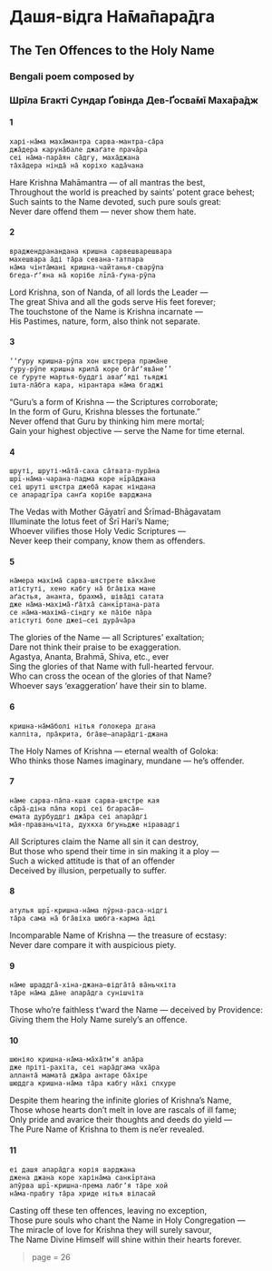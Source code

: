 # Дашя-відга На̄ма̄пара̄дга

## The Ten Offences to the Holy Name

### Bengali poem composed by

### Шрīла Бгакті Сундар Ґовінда Дев-Ґосва̄мī Маха̄ра̄дж

#### 1

    харі-на̄ма маха̄мантра сарва-мантра-са̄ра
    джа̄дера каруна̄бале джаґате прача̄ра
    сеі на̄ма-пара̄ян са̄дгу, маха̄джана
    та̄ха̄дера нінда̄ на̄ коріхо када̄чана

Hare Krishna Mahāmantra — of all mantras the best,\
Throughout the world is preached by saints’ potent grace behest;\
Such saints to the Name devoted, such pure souls great:\
Never dare offend them — never show them hate.

#### 2

    враджендранандана кришна сарвешварешвара
    махешвара а̄ді та̄ра севана-татпара
    на̄ма чінта̄мані кришна-чайтанья-сварӯпа
    бгеда-ґʼяна на̄ корібе лīла̄-ґуна-рӯпа

Lord Krishna, son of Nanda, of all lords the Leader —\
The great Shiva and all the gods serve His feet forever;\
The touchstone of the Name is Krishna incarnate —\
His Pastimes, nature, form, also think not separate.

#### 3

    ‘‘ґуру кришна-рӯпа хон шястрера прама̄не
    ґуру-рӯпе кришна крипа̄ коре бга̄ґʼява̄не’’
    се ґуруте мартья-буддгі аваґʼяді тьяджі
    ішта-ла̄бга кара, нірантара на̄ма бгаджі

“Guru’s a form of Krishna — the Scriptures corroborate;\
In the form of Guru, Krishna blesses the fortunate.”\
Never offend that Guru by thinking him mere mortal;\
Gain your highest objective — serve the Name for time eternal.

#### 4

    шруті, шруті-ма̄та̄-саха са̄твата-пура̄на
    шрī-на̄ма-чарана-падма коре нīра̄джана
    сеі шруті шястра джеба̄ карає ніндана
    се апарадгīра санґа корібе варджана

The Vedas with Mother Gāyatrī and Śrīmad-Bhāgavatam\
Illuminate the lotus feet of Śrī Hari’s Name;\
Whoever vilifies those Holy Vedic Scriptures —\
Never keep their company, know them as offenders.

#### 5

    на̄мера махіма̄ сарва-шястрете ва̄кха̄не
    атістуті, хено кабгу на̄ бга̄віха мане
    аґастья, ананта, брахма̄, шіва̄ді сатата
    дже на̄ма-махіма̄-ґа̄тха̄ санкīртана-рата
    се на̄ма-махіма̄-сіндгу ке па̄ібе па̄ра
    атістуті боле джеі—сеі дура̄ча̄ра

The glories of the Name — all Scriptures’ exaltation;\
Dare not think their praise to be exaggeration.\
Agastya, Ananta, Brahmā, Shiva, etc., ever\
Sing the glories of that Name with full-hearted fervour.\
Who can cross the ocean of the glories of that Name?\
Whoever says ‘exaggeration’ have their sin to blame.

#### 6

    кришна-на̄ма̄болі нітья ґолокера дгана
    калпіта, пра̄крита, бга̄ве—апара̄дгі-джана

The Holy Names of Krishna — eternal wealth of Goloka:\
Who thinks those Names imaginary, mundane — he’s offender.

#### 7

    на̄ме сарва-па̄па-кшая сарва-шястре кая
    са̄ра̄-діна па̄па корі сеі бгараса̄я—
    емата дурбуддгі джа̄ра сеі апара̄дгі
    ма̄я-праваньчіта, духкха бгуньдже ніравадгі

All Scriptures claim the Name all sin it can destroy,\
But those who spend their time in sin making it a ploy —\
Such a wicked attitude is that of an offender\
Deceived by illusion, perpetually to suffer.

#### 8

    атулья шрī-кришна-на̄ма пӯрна-раса-нідгі
    та̄ра сама на̄ бга̄віха шюбга-карма а̄ді

Incomparable Name of Krishna — the treasure of ecstasy:\
Never dare compare it with auspicious piety.

#### 9

    на̄ме шраддга̄-хіна-джана—відга̄та̄ ва̄ньчхіта
    та̄ре на̄ма да̄не апара̄дга сунішчіта

Those who’re faithless t’ward the Name — deceived by Providence: \
Giving them the Holy Name surely’s an offence.

#### 10

    шюніяо кришна-на̄ма-ма̄ха̄тмʼя апа̄ра
    дже пріті-рахіта, сеі нара̄дгама чха̄ра
    алланта̄ мамата̄ джа̄ра антаре ба̄хіре
    шюддга кришна-на̄ма та̄ра кабгу на̄хі спхуре

Despite them hearing the infinite glories of Krishna’s Name,\
Those whose hearts don’t melt in love are rascals of ill fame;\
Only pride and avarice their thoughts and deeds do yield —\
The Pure Name of Krishna to them is ne’er revealed.

#### 11

    еі дашя апара̄дга корія варджана
    джена джана коре харіна̄ма санкīртана
    апӯрва шрī-кришна-према лабгʼя та̄ре хой
    на̄ма-прабгу та̄ра хриде нітья віласай

Casting off these ten offences, leaving no exception,\
Those pure souls who chant the Name in Holy Congregation —\
The miracle of love for Krishna they will surely savour,\
The Name Divine Himself will shine within their hearts forever.


> page = 26
